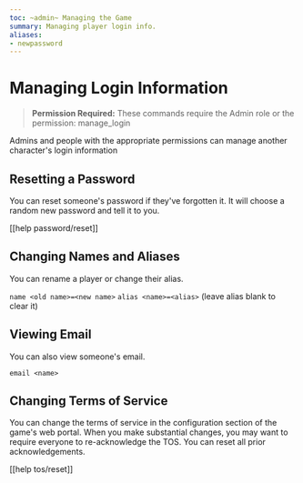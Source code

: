 ```yaml
---
toc: ~admin~ Managing the Game
summary: Managing player login info.
aliases:
- newpassword
---
```

# Managing Login Information

> **Permission Required:** These commands require the Admin role or the permission: manage\_login

Admins and people with the appropriate permissions can manage another character's login information

## Resetting a Password

You can reset someone's password if they've forgotten it.  It will choose a random new password and tell it to you.

[[help password/reset]]

## Changing Names and Aliases

You can rename a player or change their alias.

`name <old name>=<new name>`
`alias <name>=<alias>` (leave alias blank to clear it)

## Viewing Email

You can also view someone's email.

`email <name>`

## Changing Terms of Service

You can change the terms of service in the configuration section of the game's web portal.  When you make substantial changes, you may want to require everyone to re-acknowledge the TOS.  You can reset all prior acknowledgements.

[[help tos/reset]]
